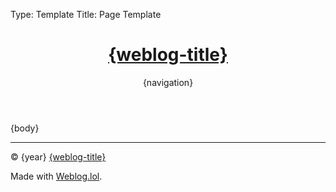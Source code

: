 Type: Template
Title: Page Template

<!DOCTYPE html>
<html lang="en">
<!-- Page Template -->
<!-- Weblog.lol/configuration/landing-page-template.md -->
<head>
<title>{weblog-title}{separator}{post-title}</title>
<meta charset="UTF-8">
<meta name="viewport" content="width=device-width, initial-scale=1">
<link rel="preconnect" href="https://fonts.bunny.net">
<link href="https://fonts.bunny.net/css?family=atkinson-hyperlegible: 400, 400i, 700, 700i | source-code-pro: 400, 400i, 700, 700i" rel="stylesheet" />
<link rel="preconnect" href="https://omgalol.cache.lol" crossorigin>
<link rel="stylesheet" href="https://omgalol.cache.lol/profiles/icons/omg.lol-icons.css">
<link rel="preconnect" href="https://cdnjs.cloudflare.com">
<link rel="stylesheet" href="https://cdnjs.cloudflare.com/ajax/libs/font-awesome/6.7.2/css/all.min.css">
<link rel="stylesheet" href="/style.css">
</head>
<body>

<header>
  <h1 class="weblog-title"><a href="/">{weblog-title}</a></h1>
  {navigation}
</header>

<main>

{body}

</main>

<footer>
  <hr>
  <p>&copy; {year} <a href="/">{weblog-title}</a></p>
  <p>Made with <a href="https://weblog.lol">Weblog.lol</a>.</p>
</footer>

</body>
</html>
